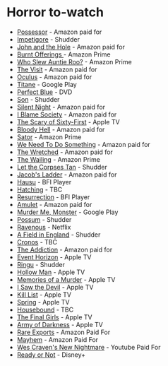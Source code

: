 # Horror to-watch

* [Possessor](https://www.imdb.com/title/tt5918982) - Amazon paid for
* [Impetigore](https://www.imdb.com/title/tt9000302/) - Shudder
* [John and the Hole](https://www.imdb.com/title/tt11307724) - Amazon paid for
* [Burnt Offerings ](https://www.imdb.com/title/tt0074258/)- Amazon Prime
* [Who Slew Auntie Roo?](https://www.imdb.com/title/tt0067983) - Amazon Prime
* [The Visit](https://www.imdb.com/title/tt3567288) - Amazon paid for
* [Oculus](https://www.imdb.com/title/tt2388715/) - Amazon paid for
* [Titane](https://www.imdb.com/title/tt10944760/) - Google Play
* [Perfect Blue](https://www.imdb.com/title/tt0156887/) - DVD
* [Son](https://www.imdb.com/title/tt5624466/) - Shudder
* [Silent Night](https://www.imdb.com/title/tt11628854) - Amazon paid for
* [I Blame Society](https://www.imdb.com/title/tt11469196/) - Amazon paid for
* [The Scary of Sixty-First](https://www.imdb.com/title/tt12226872/) - Apple TV
* [Bloody Hell](https://www.imdb.com/title/tt9772374/) - Amazon paid for
* [Sator](https://www.imdb.com/title/tt10556320/) - Amazon Prime
* [We Need To Do Something](https://www.imdb.com/title/tt13363828/) - Amazon paid for
* [The Wretched](https://www.imdb.com/title/tt8305806/) - Amazon paid for
* [The Wailing](https://www.imdb.com/title/tt5215952/) - Amazon Prime
* [Let the Corpses Tan](https://www.imdb.com/title/tt5827212/) - Shudder
* [Jacob's Ladder](https://www.imdb.com/title/tt0099871/) - Amazon paid for
* [Hausu](https://www.imdb.com/title/tt0076162/) - BFI Player
* [Hatching](https://www.imdb.com/title/tt12519030/) - TBC
* [Resurrection](https://www.imdb.com/title/tt11540726/) - BFI Player
* [Amulet](https://www.imdb.com/title/tt8332802) - Amazon paid for
* [Murder Me, Monster](https://www.imdb.com/title/tt8311792/) - Google Play
* [Possum](https://www.imdb.com/title/tt6081670/) - Shudder
* [Ravenous](https://www.imdb.com/title/tt6243140/) - Netflix
* [A Field in England](https://www.imdb.com/title/tt2375574/) - Shudder
* [Cronos](https://www.imdb.com/title/tt0104029/) - TBC
* [The Addiction](https://www.imdb.com/title/tt0112288/) - Amazon paid for
* [Event Horizon](https://www.imdb.com/title/tt0119081) - Apple TV
* [Ringu](https://www.imdb.com/title/tt0178868/) - Shudder
* [Hollow Man](https://www.imdb.com/title/tt0164052/) - Apple TV
* [Memories of a Murder](https://www.imdb.com/title/tt0353969/) - Apple TV
* [I Saw the Devil](https://www.imdb.com/title/tt1588170/) - Apple TV
* [Kill List](https://www.imdb.com/title/tt1788391/) - Apple TV
* [Spring](https://www.imdb.com/title/tt3395184/) - Apple TV
* [Housebound](https://www.imdb.com/title/tt3504048) - TBC
* [The Final Girls](https://www.imdb.com/title/tt2118624/) - Apple TV
* [Army of Darkness](https://www.imdb.com/title/tt0106308/) - Apple TV
* [Rare Exports](https://www.imdb.com/title/tt1401143/) - Amazon Paid For
* [Mayhem](https://www.imdb.com/title/tt4348012/) - Amazon Paid For
* [Wes Craven's New Nightmare](https://www.imdb.com/title/tt0111686/) - Youtube Paid For
* [Ready or Not](https://www.imdb.com/title/tt7798634/) - Disney+
